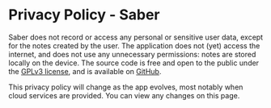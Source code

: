 # Privacy Policy - Saber

Saber does not record or access any personal or sensitive user data, except for the notes created by the user.
The application does not (yet) access the internet, and does not use any unnecessary permissions: notes are stored locally on the device.
The source code is free and open to the public under the
[GPLv3 license](https://github.com/adil192/saber/blob/main/LICENSE.md),
and is available on [GitHub](https://github.com/adil192/saber).

This privacy policy will change as the app evolves, most notably when cloud services are provided. You can view any changes on this page.
